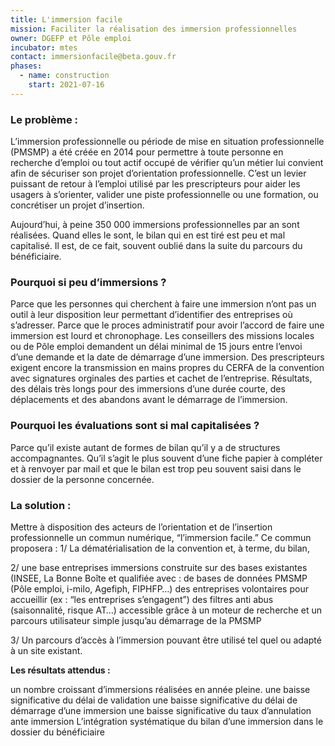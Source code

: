 ```yaml
---
title: L'immersion facile
mission: Faciliter la réalisation des immersion professionnelles
owner: DGEFP et Pôle emploi
incubator: mtes
contact: immersionfacile@beta.gouv.fr
phases:
  - name: construction
    start: 2021-07-16
---
```

### **Le problème :**

L’immersion professionnelle ou période de mise en situation professionnelle (PMSMP) a été créée en 2014 pour permettre à toute personne en recherche d’emploi ou tout actif occupé de vérifier qu’un métier lui convient afin de sécuriser son projet d’orientation professionnelle. C’est un levier puissant de retour à l’emploi utilisé par les prescripteurs pour aider les usagers à s’orienter, valider une piste professionnelle ou une formation, ou concrétiser un projet d’insertion.

Aujourd’hui, à peine 350 000 immersions professionnelles par an sont réalisées. Quand elles le sont, le bilan qui en est tiré est peu et mal capitalisé. Il est, de ce fait, souvent oublié dans la suite du parcours du bénéficiaire.

### Pourquoi si peu d’immersions ?

Parce que les personnes qui cherchent à faire une immersion n’ont pas un outil à leur disposition leur permettant d’identifier des entreprises où s’adresser.
Parce que le proces administratif pour avoir l’accord de faire une immersion est lourd et chronophage. Les conseillers des missions locales ou de Pôle emploi demandent un délai minimal de 15 jours entre l’envoi d’une demande et la date de démarrage d’une immersion. Des prescripteurs exigent encore la transmission en mains propres du CERFA de la convention avec signatures orginales des parties et cachet de l’entreprise.
Résultats, des délais très longs pour des immersions d’une durée courte, des déplacements et des abandons avant le démarrage de l’immersion.

### Pourquoi les évaluations sont si mal capitalisées ?

Parce qu’il existe autant de formes de bilan qu’il y a de structures accompagnantes. Qu’il s’agit le plus souvent d’une fiche papier à compléter et à renvoyer par mail et que le bilan est trop peu souvent saisi dans le dossier de la personne concernée.

### La solution :

Mettre à disposition des acteurs de l’orientation et de l’insertion professionnelle un commun numérique, “l’immersion facile.”
Ce commun proposera :
1/ La dématérialisation de la convention et, à terme, du bilan,

2/ une base entreprises immersions construite sur des bases existantes (INSEE, La Bonne Boîte et qualifiée avec :
de bases de données PMSMP (Pôle emploi, i-milo, Agefiph, FIPHFP…)
des entreprises volontaires pour accueillir (ex : “les entreprises s’engagent”)
des filtres anti abus (saisonnalité, risque AT…)
accessible grâce à un moteur de recherche et un parcours utilisateur simple jusqu’au démarrage de la PMSMP

3/ Un parcours d’accès à l’immersion pouvant être utilisé tel quel ou adapté à un site existant.

**Les résultats attendus :**

un nombre croissant d’immersions réalisées en année pleine.
une baisse significative du délai de validation
une baisse significative du délai de démarrage d’une immersion
une baisse significative du taux d’annulation ante immersion
L’intégration systématique du bilan d’une immersion dans le dossier du bénéficiaire
